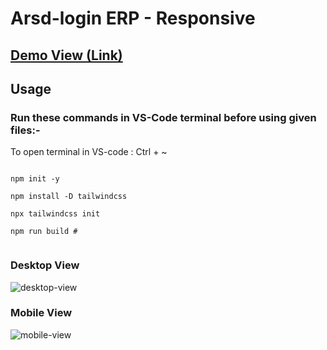 # Arsd-login ERP - Responsive

## [Demo View (Link)](https://itzpa1.github.io/arsd-login/)

## Usage

### Run these commands in VS-Code terminal before using given files:-

To open terminal in VS-code : Ctrl + ~

```

npm init -y

npm install -D tailwindcss

npx tailwindcss init

npm run build #


```


### Desktop View
![desktop-view](https://github.com/itzpa1/arsd-login/assets/65233567/3a384238-66dc-4d27-801c-e06f2de3b8cf)


### Mobile View
![mobile-view](https://github.com/itzpa1/arsd-login/assets/65233567/d181fc30-03c1-429b-b0dd-f68ba3fba949)

